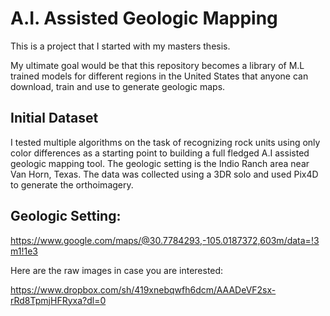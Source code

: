 # A.I. Assisted Geologic Mapping

This is a project that I started with my masters thesis.

My ultimate goal would be that this repository becomes a library of M.L trained models for different regions in the United States that anyone can download, train and use to generate geologic maps.

## Initial Dataset

I tested multiple algorithms on the task of recognizing rock units using only color differences as a starting point to building a full fledged A.I assisted geologic mapping tool. The geologic setting is the Indio Ranch area near Van Horn, Texas. The data was collected using a 3DR solo and used Pix4D to generate the orthoimagery.

## Geologic Setting:

https://www.google.com/maps/@30.7784293,-105.0187372,603m/data=!3m1!1e3


Here are the raw images in case you are interested:

https://www.dropbox.com/sh/419xnebqwfh6dcm/AAADeVF2sx-rRd8TpmjHFRyxa?dl=0
